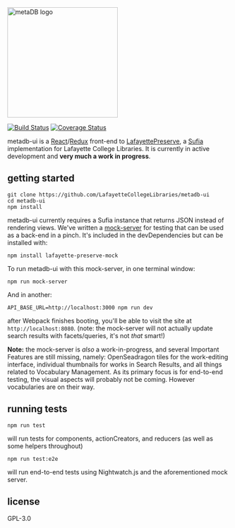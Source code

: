 <img width="250" alt="metaDB logo" src="https://cdn.rawgit.com/LafayetteCollegeLibraries/metadb-ui/master/build/assets/logo.svg">

[![Build Status](https://travis-ci.org/LafayetteCollegeLibraries/metadb-ui.svg)](https://travis-ci.org/LafayetteCollegeLibraries/metadb-ui) [![Coverage Status](https://coveralls.io/repos/github/LafayetteCollegeLibraries/metadb-ui/badge.svg?branch=code-coverage)](https://coveralls.io/github/LafayetteCollegeLibraries/metadb-ui?branch=code-coverage)

metadb-ui is a [React][1]/[Redux][2] front-end to [LafayettePreserve][3], a
[Sufia][4] implementation for Lafayette College Libraries. It is currently
in active development and **very much a work in progress**. 


getting started
---------------

```
git clone https://github.com/LafayetteCollegeLibraries/metadb-ui
cd metadb-ui
npm install
```

metadb-ui currently requires a Sufia instance that returns JSON instead of
rendering views. We've written a [mock-server][5] for testing that can be
used as a back-end in a pinch. It's included in the devDependencies but
can be installed with:

```
npm install lafayette-preserve-mock
```

To run metadb-ui with this mock-server, in one terminal window:

```
npm run mock-server
```

And in another:

```
API_BASE_URL=http://localhost:3000 npm run dev
```

after Webpack finishes booting, you'll be able to visit the site at
`http://localhost:8080`. (note: the mock-server will not actually
update search results with facets/queries, it's not _that_ smart!)

**Note:** the mock-server is _also_ a work-in-progress, and several Important
Features are still missing, namely: OpenSeadragon tiles for the work-editing
interface, individual thumbnails for works in Search Results, and all things
related to Vocabulary Management. As its primary focus is for end-to-end 
testing, the visual aspects will probably not be coming. However vocabularies
are on their way.


running tests
-------------

```
npm run test
```

will run tests for components, actionCreators, and reducers (as well as some
helpers throughout)

```
npm run test:e2e
```

will run end-to-end tests using Nightwatch.js and the aforementioned mock
server.


license
--------

GPL-3.0

[1]: https://facebook.github.io/react
[2]: http://redux.js.org
[3]: https://github.com/LafayetteCollegeLibraries/lafayette-preserve
[4]: http://sufia.io
[5]: https://github.com/LafayetteCollegeLibraries/lafayette-preserve-mock
